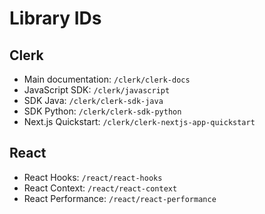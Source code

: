 # Library IDs

## Clerk

- Main documentation: `/clerk/clerk-docs`
- JavaScript SDK: `/clerk/javascript`
- SDK Java: `/clerk/clerk-sdk-java`
- SDK Python: `/clerk/clerk-sdk-python`
- Next.js Quickstart: `/clerk/clerk-nextjs-app-quickstart`

## React

- React Hooks: `/react/react-hooks`
- React Context: `/react/react-context`
- React Performance: `/react/react-performance`
